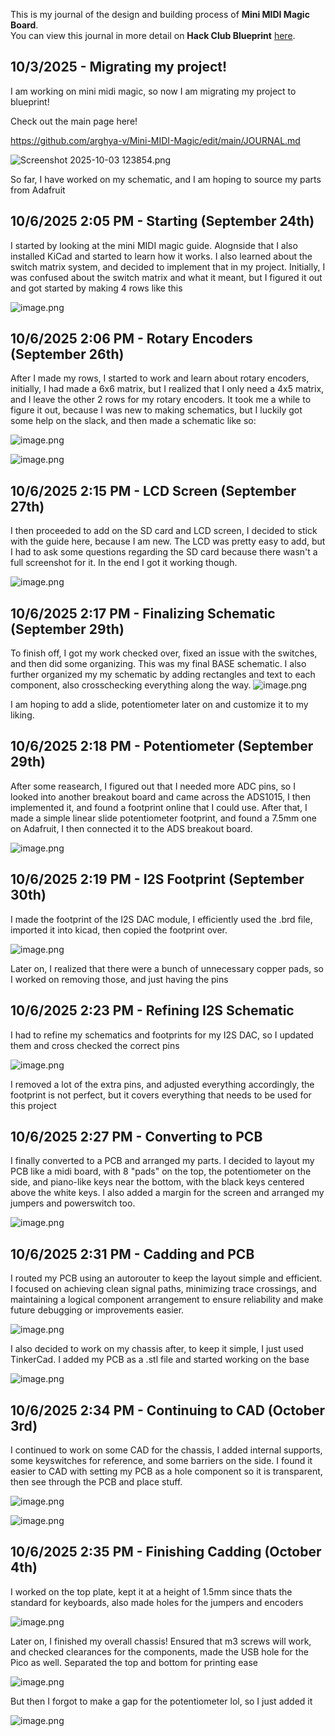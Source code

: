 <!--
  ===================    !!READ THIS NOTICE!!   ====================
  DO NOT edit this file manually. Your changes WILL BE OVERWRITTEN!
  This journal is auto generated and updated by Hack Club Blueprint.
  To edit this file, please edit your journal entries on Blueprint.
  ==================================================================
-->

This is my journal of the design and building process of **Mini MIDI Magic Board**.  
You can view this journal in more detail on **Hack Club Blueprint** [here](https://blueprint.hackclub.com/projects/61).


## 10/3/2025 - Migrating my project!  

I am working on mini midi magic, so now I am migrating my project to blueprint!

Check out the main page here!

https://github.com/arghya-v/Mini-MIDI-Magic/edit/main/JOURNAL.md

![Screenshot 2025-10-03 123854.png](https://blueprint.hackclub.com/user-attachments/blobs/redirect/eyJfcmFpbHMiOnsiZGF0YSI6MTYxLCJwdXIiOiJibG9iX2lkIn19--eddafa64bfda4731b95c5a81adf2f123317475f3/Screenshot%202025-10-03%20123854.png)

So far, I have worked on my schematic, and I am hoping to source my parts from Adafruit  

## 10/6/2025 2:05 PM - Starting (September 24th)  

I started by looking at the mini MIDI magic guide. Alognside that I also installed KiCad and started to learn how it works. I also learned about the switch matrix system, and decided to implement that in my project. Initially, I was confused about the switch matrix and what it meant, but I figured it out and got started by making 4 rows like this

![image.png](https://blueprint.hackclub.com/user-attachments/blobs/redirect/eyJfcmFpbHMiOnsiZGF0YSI6NzQzLCJwdXIiOiJibG9iX2lkIn19--dd3bbea836475effa1465b6bc27623673b2aa7cb/image.png)
  

## 10/6/2025 2:06 PM - Rotary Encoders (September 26th)  

After I made my rows, I started to work and learn about rotary encoders, initially, I had made a 6x6 matrix, but I realized that I only need a 4x5 matrix, and I leave the other 2 rows for my rotary encoders. It took me a while to figure it out, because I was new to making schematics, but I luckily got some help on the slack, and then made a schematic like so:

![image.png](https://blueprint.hackclub.com/user-attachments/blobs/redirect/eyJfcmFpbHMiOnsiZGF0YSI6NzQ0LCJwdXIiOiJibG9iX2lkIn19--5f13417a9e99904b4cb25ce590cf2de7d76288c2/image.png)

![image.png](https://blueprint.hackclub.com/user-attachments/blobs/redirect/eyJfcmFpbHMiOnsiZGF0YSI6NzQ1LCJwdXIiOiJibG9iX2lkIn19--f0872f334da4acdfae2f1fb2d7c704b99c4ff46c/image.png)

  

## 10/6/2025 2:15 PM - LCD Screen (September 27th)  

I then proceeded to add on the SD card and LCD screen, I decided to stick with the guide here, because I am new. The LCD was pretty easy to add, but I had to ask some questions regarding the SD card because there wasn't a full screenshot for it. In the end I got it working though.

![image.png](https://blueprint.hackclub.com/user-attachments/blobs/redirect/eyJfcmFpbHMiOnsiZGF0YSI6NzQ2LCJwdXIiOiJibG9iX2lkIn19--d7380c106eb0358a8f83adca9a4d8ad67fe8af6d/image.png)

  

## 10/6/2025 2:17 PM - Finalizing Schematic (September 29th)  

To finish off, I got my work checked over, fixed an issue with the switches, and then did some organizing. This was my final BASE schematic. I also further organized my my schematic by adding rectangles and text to each component, also crosschecking everything along the way.
![image.png](https://blueprint.hackclub.com/user-attachments/blobs/redirect/eyJfcmFpbHMiOnsiZGF0YSI6NzQ3LCJwdXIiOiJibG9iX2lkIn19--a7a4127fd970134f9fddd56b402e5230cc6460a3/image.png)

I am hoping to add a slide, potentiometer later on and customize it to my liking.  

## 10/6/2025 2:18 PM - Potentiometer (September 29th)  

After some reasearch, I figured out that I needed more ADC pins, so I looked into another breakout board and came across the ADS1015, I then implemented it, and found a footprint online that I could use. After that, I made a simple linear slide potentiometer footprint, and found a 7.5mm one on Adafruit, I then connected it to the ADS breakout board.

![image.png](https://blueprint.hackclub.com/user-attachments/blobs/redirect/eyJfcmFpbHMiOnsiZGF0YSI6NzQ4LCJwdXIiOiJibG9iX2lkIn19--874a70ba480477545a779fa21797bcab5c18b152/image.png)
  

## 10/6/2025 2:19 PM - I2S Footprint (September 30th)  

I made the footprint of the I2S DAC module, I efficiently used the .brd file, imported it into kicad, then copied the footprint over.

![image.png](https://blueprint.hackclub.com/user-attachments/blobs/redirect/eyJfcmFpbHMiOnsiZGF0YSI6NzQ5LCJwdXIiOiJibG9iX2lkIn19--b9eaf1ec7083fd51f2713b45e04099055a970e30/image.png)

Later on, I realized that there were a bunch of unnecessary copper pads, so I worked on removing those, and just having the pins  

## 10/6/2025 2:23 PM - Refining I2S Schematic  

I had to refine my schematics and footprints for my I2S DAC, so I updated them and cross checked the correct pins

![image.png](https://blueprint.hackclub.com/user-attachments/blobs/redirect/eyJfcmFpbHMiOnsiZGF0YSI6NzUwLCJwdXIiOiJibG9iX2lkIn19--28fb23144adf0300092852ec86b2ae11012a7bc4/image.png)

I removed a lot of the extra pins, and adjusted everything accordingly, the footprint is not perfect, but it covers everything that needs to be used for this project
  

## 10/6/2025 2:27 PM - Converting to PCB  

I finally converted to a PCB and arranged my parts. I decided to layout my PCB like a midi board, with 8 "pads" on the top, the potentiometer on the side, and piano-like keys near the bottom, with the black keys centered above the white keys. I also added a margin for the screen and arranged my jumpers and powerswitch too. 

![image.png](https://blueprint.hackclub.com/user-attachments/blobs/redirect/eyJfcmFpbHMiOnsiZGF0YSI6NzUxLCJwdXIiOiJibG9iX2lkIn19--4528c85df56676b4978b15b610c6c97d17eee9a4/image.png)
  

## 10/6/2025 2:31 PM - Cadding and PCB  

I routed my PCB using an autorouter to keep the layout simple and efficient. I focused on achieving clean signal paths, minimizing trace crossings, and maintaining a logical component arrangement to ensure reliability and make future debugging or improvements easier.

![image.png](https://blueprint.hackclub.com/user-attachments/blobs/redirect/eyJfcmFpbHMiOnsiZGF0YSI6NzUzLCJwdXIiOiJibG9iX2lkIn19--eed713fae1774a06c852eb8526b5309cefbe6257/image.png)

I also decided to work on my chassis after, to keep it simple, I just used TinkerCad. I added my PCB as a .stl file and started working on the base

![image.png](https://blueprint.hackclub.com/user-attachments/blobs/redirect/eyJfcmFpbHMiOnsiZGF0YSI6NzU0LCJwdXIiOiJibG9iX2lkIn19--3f122a023f9f96ab39bf4ae86f73329198d0c915/image.png)

  

## 10/6/2025 2:34 PM - Continuing to CAD (October 3rd)  

I continued to work on some CAD for the chassis, I added internal supports, some keyswitches for reference, and some barriers on the side. I found it easier to CAD with setting my PCB as a hole component so it is transparent, then see through the PCB and place stuff. 

![image.png](https://blueprint.hackclub.com/user-attachments/blobs/redirect/eyJfcmFpbHMiOnsiZGF0YSI6NzU1LCJwdXIiOiJibG9iX2lkIn19--ae1a6c738cf180b7cbd4486d80cf56d0bda62b51/image.png)

![image.png](https://blueprint.hackclub.com/user-attachments/blobs/redirect/eyJfcmFpbHMiOnsiZGF0YSI6NzU2LCJwdXIiOiJibG9iX2lkIn19--67546cdd910b3e7329401fb13814d7af7453a567/image.png)

  

## 10/6/2025 2:35 PM - Finishing Cadding (October 4th)  

I worked on the top plate, kept it at a height of 1.5mm since thats the standard for keyboards, also made holes for the jumpers and encoders

![image.png](https://blueprint.hackclub.com/user-attachments/blobs/redirect/eyJfcmFpbHMiOnsiZGF0YSI6NzU3LCJwdXIiOiJibG9iX2lkIn19--ce5d5596e890528f69b0ce78a82d54da238d5c45/image.png)

Later on, I finished my overall chassis! Ensured that m3 screws will work, and checked clearances for the components, made the USB hole for the Pico as well. Separated the top and bottom for printing ease

![image.png](https://blueprint.hackclub.com/user-attachments/blobs/redirect/eyJfcmFpbHMiOnsiZGF0YSI6NzU4LCJwdXIiOiJibG9iX2lkIn19--1b28e63f9e6c55a76e770efc7c41c796bc42c1db/image.png)

But then I forgot to make a gap for the potentiometer lol, so I just added it

![image.png](https://blueprint.hackclub.com/user-attachments/blobs/redirect/eyJfcmFpbHMiOnsiZGF0YSI6NzU5LCJwdXIiOiJibG9iX2lkIn19--0ee279e3e5ee884f379ca0c8de895ab84e6f2030/image.png)

  

